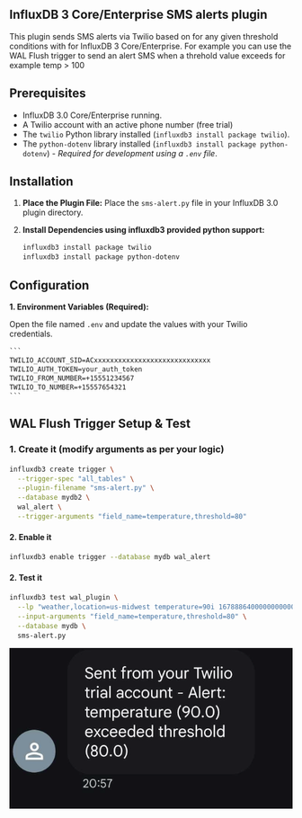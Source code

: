 ## InfluxDB 3 Core/Enterprise SMS alerts plugin

This plugin sends SMS alerts via Twilio based on for any given threshold conditions with for  InfluxDB 3 Core/Enterprise. For example you can use the WAL Flush trigger to send an alert SMS when a threhold value exceeds for example temp > 100 

## Prerequisites

*   InfluxDB 3.0 Core/Enterprise running.
*   A Twilio account with an active phone number (free trial)
*   The `twilio` Python library installed (`influxdb3 install package twilio`).
*   The `python-dotenv` library installed (`influxdb3 install package python-dotenv`) - *Required for development using a `.env` file*.

## Installation

1.  **Place the Plugin File:** Place the `sms-alert.py` file in your InfluxDB 3.0 plugin directory.

2.  **Install Dependencies using influxdb3 provided python support:**
    ```bash
    influxdb3 install package twilio
    influxdb3 install package python-dotenv
    ```

## Configuration

**1. Environment Variables (Required):**

 Open the file named `.env` and update the values with your Twilio credentials. 

    ```
    TWILIO_ACCOUNT_SID=ACxxxxxxxxxxxxxxxxxxxxxxxxxxxxx
    TWILIO_AUTH_TOKEN=your_auth_token
    TWILIO_FROM_NUMBER=+15551234567
    TWILIO_TO_NUMBER=+15557654321
    ```

## WAL Flush Trigger Setup & Test

### 1. Create it (modify arguments as per your logic)
```bash
influxdb3 create trigger \
  --trigger-spec "all_tables" \
  --plugin-filename "sms-alert.py" \
  --database mydb2 \
  wal_alert \
  --trigger-arguments "field_name=temperature,threshold=80"
```

#### 2. Enable it
```bash
influxdb3 enable trigger --database mydb wal_alert
```

#### 2. Test it
```bash
influxdb3 test wal_plugin \
  --lp "weather,location=us-midwest temperature=90i 1678886400000000000" \
  --input-arguments "field_name=temperature,threshold=80" \
  --database mydb \
  sms-alert.py
```

![SMS Alert Screenshot](./sms-screenshot.png)

